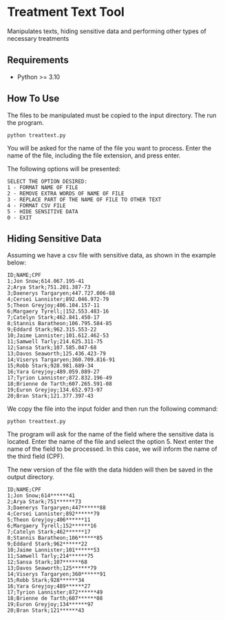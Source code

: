 # Treatment Text Tool

Manipulates texts, hiding sensitive data and performing other types of necessary treatments

## Requirements

- Python >= 3.10

## How To Use

The files to be manipulated must be copied to the input directory. The run the program.

```
python treattext.py
```

You will be asked for the name of the file you want to process. Enter the name of the file, including the file extension, and press enter.

The following options will be presented:

```
SELECT THE OPTION DESIRED:
1 - FORMAT NAME OF FILE
2 - REMOVE EXTRA WORDS OF NAME OF FILE
3 - REPLACE PART OF THE NAME OF FILE TO OTHER TEXT
4 - FORMAT CSV FILE
5 - HIDE SENSITIVE DATA
0 - EXIT
```

## Hiding Sensitive Data

Assuming we have a csv file with sensitive data, as shown in the example below:

```csv
ID;NAME;CPF
1;Jon Snow;614.067.195-41
2;Arya Stark;751.201.387-73
3;Daenerys Targaryen;447.727.006-88
4;Cersei Lannister;892.046.972-79
5;Theon Greyjoy;406.104.157-11
6;Margaery Tyrell;|152.553.483-16
7;Catelyn Stark;462.841.450-17
8;Stannis Baratheon;106.795.584-85
9;Eddard Stark;962.315.553-22
10;Jaime Lannister;101.612.462-53
11;Samwell Tarly;214.625.311-75
12;Sansa Stark;107.585.047-68
13;Davos Seaworth;125.436.423-79
14;Viserys Targaryen;360.709.816-91
15;Robb Stark;928.981.689-34
16;Yara Greyjoy;489.059.089-27
17;Tyrion Lannister;872.832.196-49
18;Brienne de Tarth;607.265.591-08
19;Euron Greyjoy;134.652.973-97
20;Bran Stark;121.377.397-43
```

We copy the file into the input folder and then run the following command:

```
python treattext.py
```

The program will ask for the name of the field where the sensitive data is located. Enter the name of the file and select the option 5. Next enter the name of the field to be processed. In this case, we will inform the name of the third field (CPF).

The new version of the file with the data hidden will then be saved in the output directory.

```csv
ID;NAME;CPF
1;Jon Snow;614******41
2;Arya Stark;751******73
3;Daenerys Targaryen;447******88
4;Cersei Lannister;892******79
5;Theon Greyjoy;406******11
6;Margaery Tyrell;152******16
7;Catelyn Stark;462******17
8;Stannis Baratheon;106******85
9;Eddard Stark;962******22
10;Jaime Lannister;101******53
11;Samwell Tarly;214******75
12;Sansa Stark;107******68
13;Davos Seaworth;125******79
14;Viserys Targaryen;360******91
15;Robb Stark;928******34
16;Yara Greyjoy;489******27
17;Tyrion Lannister;872******49
18;Brienne de Tarth;607******08
19;Euron Greyjoy;134******97
20;Bran Stark;121******43
```
